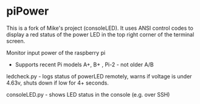 # piPower
This is a fork of Mike's project (consoleLED). It uses ANSI control codes to display a red status of
the power LED in the top right corner of the terminal screen.

Monitor input power of the raspberry pi 

- Supports recent Pi models A+, B+ , Pi-2  - not older A/B

ledcheck.py  - logs status of powerLED remotely, warns if voltage is under 4.63v, 
shuts down if low for 4+ seconds.

consoleLED.py - shows LED status in the console (e.g. over SSH)
